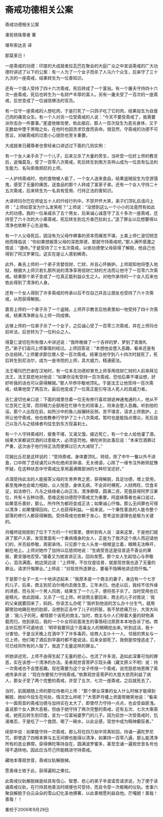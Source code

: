 # 斋戒功德相关公案

斋戒功德相关公案

凑哲扬珠尊者 著

堪布索达吉 译

那莫革日！

一座斋戒的功德：印度的大成就者拉瓦巴在聚会的大庭广众之中宣说斋戒的广大功德时讲述了以下的公案：有一人为了一个女子而杀了人马六个众生，后来守了三十九次的一座斋戒，结果转生为一位善知识。

还有一个猎人受持了四十六次斋戒，死后转成了一个富翁。有一个屠夫守持四十六次一座斋戒，死后也转生为一名财产丰厚的富人。另有一屠夫受了一百次的一座斋戒，后世变成了一位诚信佛法的官员。

有一位守一座斋戒的人想吃肉，于是打死了一只鸽子吃了它的肉，结果投生为自食己肉的痛苦众生。有一个人对另一位受斋戒的人说：“今天不要受斋戒了，我需要派你去办一件要事。”差遣他做信使，依此报应，那人一百次投生为恶劣身体，又于无数劫中堕于黑暗之处，在他时也因贪求饮食而丧命。很显然，守斋戒的功德不可思议，对破斋戒的过患小心提防也至关重要。

大成就者日藏尊者也曾经亲口讲述过下面的几则实例：

有一个女人亲手杀了一个儿子，后来又杀了大量的旁生，当听受一位好上师的教言后，追悔莫及，受了一百零八次斋戒，死后转生到南方吉祥山成为一位具有弘法利生能力、名叫索南炯尼的上师。

一人护持斋戒时，他的食物被人偷了，一个女人送来食品，结果盗贼投生为空游饿鬼，感受了无量的痛苦。送食品的那个人转成了富家子弟。还有一个女人守持二十五次斋戒，后来转生为一名具有受用、行持正法的善知识。

大译师玛尔巴在师徒五十人的忏经行列中，不禁开怀大笑，弟子们顶礼后请问上师：“上师如意宝为什么发笑呢？”上师说：“没想到这么一个小小的法竟然有如此大的功德。我的一位亲戚杀了五个男女，后来诚心诚意守了五十多次一座斋戒，还持受了六十次的大小乘斋戒，死后转生到北方香巴拉刹土。”造了罪业以后想要得以清净也依赖于心生追悔。

有一个人父母死后，因没有为父母作佛事的资本而痛苦不堪，土美上师仁波切悯念他而降临说：“你如果想报答父母的深恩厚德，那就守持斋戒吧。”那人满怀感激之情说：“遵命。”于是受持了三十五次斋戒，以依功德使父母获得了解脱，他自己也得到了阿汉罗果位。这实在是让人感到稀奇。

此外，桑吉上师的一个弟子贪婪信财、亡财，并且心怀嫉妒。上师观知他将堕入地狱，根据大上师贝若扎那所说的清净享用信财亡财的方法而让他守了一百零六次斋戒。结果那个弟子变成了一位真正能利益众生之人。对他作承侍的一个女人后来也依此得到了清净的人身。

还有一个女人得到了许多斋戒的传承以后不仅自己并且让朋友也受持了六十次斋戒，从而获得解脱。

嘉哲上师的一个弟子杀了一个盗贼，上师开示教言后他表里如一地受持了四十次斋戒，结果清净罪业与上师一同成佛。

达够上师的一位弟子杀了一个女子，之后诚心受了一百零三次斋戒，并在上师玛仓前听法，后世转为了一位利众之人。

得夏仁波切在所有僧人中讲述说：“我昨晚做了一个吉祥的梦，梦到了索南札巴。”弟子们请问上师事情的经过。上师回答说：“本想他会堕入恶趣，看来还是有办法扭转。”上师要求那位僧人受一百次斋戒。结果当他守到八十四次时就死了，死后转生到尼泊尔，成为一座寺院的上师，具大威力，精通密法。

法王噶玛巴巴谢在汉地时，有一位本无功德却冒充上师享用信财亡财的人前来拜见法王，法王慈悲地对他说：“如果你没有受持一百次斋戒，恐怕后果不堪设想，好好听我的话也可以获得解脱。”那人毕恭毕敬地顶礼。于是法王让他受持一百次斋戒，结果他受了两百次，最后他变成了一位真正能引导活人死人的具威力者。

吉仁波切也亲口说：下面的城里住着一位无有修行喜欢胡说神通鬼通的人，他从不忆念死亡无常，而将精力全部用在忙碌今生的琐事上，将来会堕入恶趣。听到他的话，那个人出现在前，如热沙中的鱼儿般辗转反侧，苦不堪言，请求上师救护。上师让他守斋戒，他也依教奉行守护了三十八次斋戒，暂时也是能指点僧众，死后自己以及凡与之结缘者均往生到东方现喜刹土。

有一个人守持斋戒时，疲惫不堪，又渴又饿，接近死亡，有一个女人给他灌了酒，结果大家都说饮酒的过患极大，必须惩罚他。佛陀听到此事后说：“本来饮酒罪过严重，这次由于他行持正法而使罪过已大大减轻了。”

花姆比丘尼是这样说的：“受持斋戒，身体要顶礼、转绕，除了中午一餐以外不进食，口中除了念经诵咒以外杜绝闲言碎语、无关绮语，心除了一缘专注外断除犹豫怀疑，在这种状态中守斋戒比享用遍满赡部洲的七种珍宝还好。”

点滴受持此法的人能报答父母的生育养育之恩，获得解脱，具足功德，增上受用，甚至鬼神也会竭力相助，众人悦意，身体无病，不会非时横死，人财两旺，饮食丰足，如法修行，凡与之结缘者心向正法，清净罪障，圆满二资，究竟获得阿罗汉果位，共有十五种功德。思维这些功德而守斋戒尤为重要。阿底峡尊者也亲口说过，如果意乐善妙，那么，所作所为都将变成正法；如果诚心忏悔，那么无间罪也可得以清净；如果懂得回向，亡人也获得利益。一般来说，一个秉性善良的人能令整个部落的修行人都获得解脱。受持斋戒也依赖于发心，思考这些道理也是极为关键的。

月幢师徒刚刚到了位于下方的一个村落里，便听到有人说：请来这里，于是他们就进了那户人家，发现里面有一个重病缠身的女人，正是为了救济这个病人而迎请他们的，并百般恭敬，周密承侍。只见那个女人头发一根根竖立着，眼睛无法睁开，躺在地上。上师对她作了加持以后慈悯地说：“生病受苦这是往昔造不善业的果报，要坚强地忍受。”接着又为她宣讲正法，回向发愿。那个女人生起信心与恭敬心，泪流满面，她边哭边说：“上师呀，不仅仅是往昔，就是现世我也造了无量的罪业。请求忏悔罪业。”上师说：“对现世所造罪业，要毫不隐瞒地讲述而忏悔。”

于是那个女子一五一十地讲述起来：“我原本是一个商主的妻子，身边有一个七岁的儿子，后来，商主到尼泊尔境内去做生意，三年未归。他走以后，我经不住外缘的诱惑，而与另一个男人同居，结果生了一个儿子，便将孩子杀了。当时受用也已是精光，依此因缘，又杀了一位上师。听说商主要回来，商主的儿子对我说：‘我的父亲就要回来了，妈妈，你该怎么办呢？’我听到他说的怎么办十分生气，就用脚使劲地踢在他的肋部，没想到正击中了儿子的肝脏，我不禁悲痛万分，大哭大叫道：‘我儿子的死，都怪那个该死的商主。’当时，商主与仆人们带着大量的财物满载而归，他到家后，我的一个仆女将前面发生的事情经过原原本本地告诉了他。商主听后怒不可遏地说：‘明早我要将这个恶毒女人的眼睛挖出来。’听到这话，我十分害怕，于是当天晚上在酒中下了许多毒药，给商人主仆十一人、邻居的男女与一位上师，他们喝了酒后到早晨时都不能说话，后来全部死了。我倒是惊惶逃走了，可已经将所有的人毁了。我造了无量这样的罪业。”

听她讲述完，上师不由得生起了无量的悲心，也流了许多泪，造如此深重可怕的罪恶，实在该想一个清净的办法。圣者观世音菩萨示现头痛（藏文原义不明）说：持一次斋戒也不会堕恶趣。现在需要为这个女子传授一个斋戒，说完慈悲地恩赐了斋戒传承并说：“现在你要努力守持斋戒。”依靠观世音菩萨的大慈大悲而利益了病人，那女子受了两个完整的斋戒，并受了五次、七次一座斋戒，之后就死去了。

当时，前面跟随上师的那位侍者问上师：“那个罪业深重的女人什么时候才能得到解脱，她如今投生在何处，情况怎么样呢？”大菩萨月幢上师面带微笑地说：“看来十一面观音的斋戒功德与加持实在太大了，即使尽力守持一点点，也会受益匪浅。虽说那个女人罪大恶极，但由于她守持了两次完整的斋戒，还有五次、七次大乘斋戒，她死后转生到印度，变为一位富裕婆罗门的儿子。因为前世一次受斋戒时，饥渴难忍，于是吃了一个食团，喝了一碗水，以此业感，现世中成为精神癫狂者。”

续部中说：如果能守持一次斋戒，那么将在四万劫中背离轮回，持诵一遍陀罗尼咒，即使造了四根本罪与五无间罪也能得以清净，如果持一百零八遍，那么能清净所有的恶业罪障，获得佛陀等持自在，圆满波罗蜜多，甚至念诵一遍观世音名号也得不退转地。因此应当尽己所能精进守持斋戒。

藏地本尊观世音，斋戒仪轨解脱梯，

愿善缘士依于此，获得遍知之果位。

此斋戒仪轨解脱梯是经具有信心、智慧、悲心的弟子辛波诺吾请求说，为了便于读诵斋戒仪轨，在行持其他善法时顺便也可受持，而且令受一次极略的仪轨。舍事六聚自解脱于白云朵朵的雪山幻化圣地撰著，以此善根愿利益自他。芒嘎朗！善哉！善哉！！

重校于2006年9月29日

